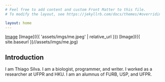 ```yaml
---
# Feel free to add content and custom Front Matter to this file.
# To modify the layout, see https://jekyllrb.com/docs/themes/#overriding-theme-defaults

layout: home
---
```


[Image](docs/assets/imgs/me.jpeg)
[Image]({{ 'assets/imgs/me.jpeg' | relative_url }})
[Image]({{ site.baseurl }}//assets/imgs/me.jpg)

## Introduction

I am Thiago Silva. I am a biologist, programmer, and writer. I worked as a researcher at UFPR and HKU. I am an alumnus of FURB, USP, and UFPR.